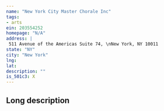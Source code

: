 ```yaml
---
name: "New York City Master Chorale Inc"
tags:
- arts
ein: 203554252
homepage: "N/A"
address: |
 511 Avenue of the Americas Suite 74, \nNew York, NY 10011
state: "NY"
city: "New York"
lng: 
lat: 
description: ""
is_501c3: X
---
```


## Long description


